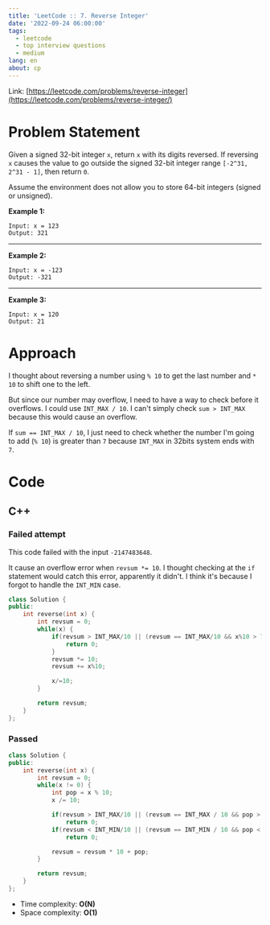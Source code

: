 ```yaml
---
title: 'LeetCode :: 7. Reverse Integer'
date: '2022-09-24 06:00:00'
tags:
  - leetcode
  - top interview questions
  - medium
lang: en
about: cp
---
```


Link: [https://leetcode.com/problems/reverse-integer](https://leetcode.com/problems/reverse-integer/)

# Problem Statement

Given a signed 32-bit integer `x`, return `x` with its digits reversed. If reversing `x` causes the value to go outside the signed 32-bit integer range `[-2^31, 2^31 - 1]`, then return `0`.

Assume the environment does not allow you to store 64-bit integers (signed or unsigned).

**Example 1:**

```text
Input: x = 123
Output: 321
```

---

**Example 2:**

```text
Input: x = -123
Output: -321
```

---

**Example 3:**

```text
Input: x = 120
Output: 21
```

# Approach

I thought about reversing a number using `% 10` to get the last number and `* 10` to shift one to the left.

But since our number may overflow, I need to have a way to check before it overflows. I could use `INT_MAX / 10`. I can't simply check `sum > INT_MAX` because this would cause an overflow.

If `sum == INT_MAX / 10`, I just need to check whether the number I'm going to add (`% 10`) is greater than `7` because `INT_MAX` in 32bits system ends with `7`.

# Code

## C++

### Failed attempt

This code failed with the input `-2147483648`.

It cause an overflow error when `revsum *= 10`. I thought checking at the `if` statement would catch this error, apparently it didn't.
I think it's because I forgot to handle the `INT_MIN` case.

```cpp
class Solution {
public:
    int reverse(int x) {
        int revsum = 0;
        while(x) {
            if(revsum > INT_MAX/10 || (revsum == INT_MAX/10 && x%10 > 7)) {
                return 0;
            }
            revsum *= 10;
            revsum += x%10;

            x/=10;
        }

        return revsum;
    }
};
```

### Passed

```cpp
class Solution {
public:
    int reverse(int x) {
        int revsum = 0;
        while(x != 0) {
            int pop = x % 10;
            x /= 10;

            if(revsum > INT_MAX/10 || (revsum == INT_MAX / 10 && pop > 7))
                return 0;
            if(revsum < INT_MIN/10 || (revsum == INT_MIN / 10 && pop < -8))
                return 0;

            revsum = revsum * 10 + pop;
        }

        return revsum;
    }
};
```

- Time complexity: **O(N)**
- Space complexity: **O(1)**
